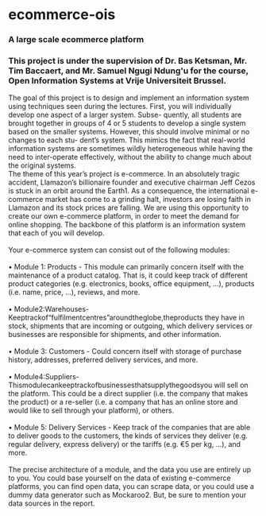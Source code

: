 # ecommerce-ois
### A large scale ecommerce platform
### This project is under the supervision of Dr. Bas Ketsman, Mr. Tim Baccaert, and Mr. Samuel Ngugi Ndung'u for the course, Open Information Systems at Vrije Universiteit Brussel.
The goal of this project is to design and implement an information system using techniques seen during the lectures. First, you will individually develop one aspect of a larger system. Subse- quently, all students are brought together in groups of 4 or 5 students to develop a single system based on the smaller systems. However, this should involve minimal or no changes to each stu- dent’s system. This mimics the fact that real-world information systems are sometimes wildly heterogeneous while having the need to inter-operate effectively, without the ability to change much about the original systems.<br>
The theme of this year’s project is e-commerce. In an absolutely tragic accident, Llamazon’s billionaire founder and executive chairman Jeff Cezos is stuck in an orbit around the Earth1. As a consequence, the international e-commerce market has come to a grinding halt, investors are losing faith in Llamazon and its stock prices are falling. We are using this opportunity to create our own e-commerce platform, in order to meet the demand for online shopping. The backbone of this platform is an information system that each of you will develop.<br><br>
Your e-commerce system can consist out of the following modules:<br><br>
• Module 1: Products - This module can primarily concern itself with the maintenance of a product catalog. That is, it could keep track of different product categories (e.g. electronics, books, office equipment, ...), products (i.e. name, price, ...), reviews, and more.<br><br>
• Module2:Warehouses-Keeptrackof“fulfilmentcentres”aroundtheglobe,theproducts they have in stock, shipments that are incoming or outgoing, which delivery services or businesses are responsible for shipments, and other information.<br><br>
• Module 3: Customers - Could concern itself with storage of purchase history, addresses, preferred delivery services, and more.<br><br>
• Module4:Suppliers-Thismodulecankeeptrackofbusinessesthatsupplythegoodsyou will sell on the platform. This could be a direct supplier (i.e. the company that makes the product) or a re-seller (i.e. a company that has an online store and would like to sell through your platform), or others.<br><br>
• Module 5: Delivery Services - Keep track of the companies that are able to deliver goods to the customers, the kinds of services they deliver (e.g. regular delivery, express delivery) or the tariffs (e.g. €5 per kg, ...), and more.<br><br>
The precise architecture of a module, and the data you use are entirely up to you. You could base yourself on the data of existing e-commerce platforms, you can find open data, you can scrape data, or you could use a dummy data generator such as Mockaroo2. But, be sure to mention your data sources in the report.<br><br>
